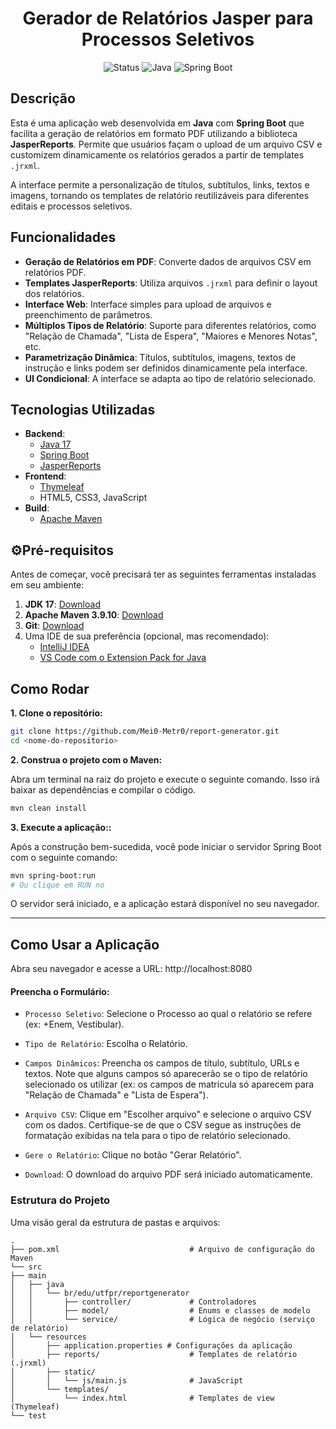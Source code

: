 <div align="center" style="display: display_block">

# Gerador de Relatórios Jasper para Processos Seletivos

![Status](https://img.shields.io/badge/status-em%20desenvolvimento-yellow)
![Java](https://img.shields.io/badge/java-17%2B-blue)
![Spring Boot](https://img.shields.io/badge/Spring%20Boot-3.x-green)

</div>

## Descrição

Esta é uma aplicação web desenvolvida em **Java** com **Spring Boot** que facilita a geração de relatórios em formato PDF utilizando a biblioteca **JasperReports**. Permite que usuários façam o upload de um arquivo CSV e customizem dinamicamente os relatórios gerados a partir de templates `.jrxml`.

A interface permite a personalização de títulos, subtítulos, links, textos e imagens, tornando os templates de relatório reutilizáveis para diferentes editais e processos seletivos.

## Funcionalidades

* **Geração de Relatórios em PDF**: Converte dados de arquivos CSV em relatórios PDF.
* **Templates JasperReports**: Utiliza arquivos `.jrxml` para definir o layout dos relatórios.
* **Interface Web**: Interface simples para upload de arquivos e preenchimento de parâmetros.
* **Múltiplos Tipos de Relatório**: Suporte para diferentes relatórios, como "Relação de Chamada", "Lista de Espera", "Maiores e Menores Notas", etc.
* **Parametrização Dinâmica**: Títulos, subtítulos, imagens, textos de instrução e links podem ser definidos dinamicamente pela interface.
* **UI Condicional**: A interface se adapta ao tipo de relatório selecionado.

## Tecnologias Utilizadas

* **Backend**:
    * [Java 17](https://www.oracle.com/java/technologies/javase/jdk17-archive-downloads.html)
    * [Spring Boot](https://spring.io/projects/spring-boot)
    * [JasperReports](https://community.jaspersoft.com/project/jasperreports-library)
* **Frontend**:
    * [Thymeleaf](https://www.thymeleaf.org/)
    * HTML5, CSS3, JavaScript
* **Build**:
    * [Apache Maven](https://maven.apache.org/)

## ⚙Pré-requisitos

Antes de começar, você precisará ter as seguintes ferramentas instaladas em seu ambiente:

1.  **JDK 17**: [Download](https://www.oracle.com/java/technologies/javase/jdk17-archive-downloads.html)
2.  **Apache Maven 3.9.10**: [Download](https://maven.apache.org/download.cgi)
3.  **Git**: [Download](https://git-scm.com/downloads)
4.  Uma IDE de sua preferência (opcional, mas recomendado):
    * [IntelliJ IDEA](https://www.jetbrains.com/idea/)
    * [VS Code com o Extension Pack for Java](https://marketplace.visualstudio.com/items?itemName=vscjava.vscode-java-pack)

## Como Rodar

**1. Clone o repositório:**

```bash
git clone https://github.com/Mei0-Metr0/report-generator.git
cd <nome-do-repositorio>
```

**2. Construa o projeto com o Maven:**

Abra um terminal na raiz do projeto e execute o seguinte comando. Isso irá baixar as dependências e compilar o código.

```bash
mvn clean install
```

**3. Execute a aplicação::**

Após a construção bem-sucedida, você pode iniciar o servidor Spring Boot com o seguinte comando:
```bash
mvn spring-boot:run
# Ou clique em RUN no 
```

O servidor será iniciado, e a aplicação estará disponível no seu navegador.

---

## Como Usar a Aplicação
Abra seu navegador e acesse a URL: http://localhost:8080

#### Preencha o Formulário:

- `Processo Seletivo`: Selecione o Processo ao qual o relatório se refere (ex: +Enem, Vestibular).

- `Tipo de Relatório`: Escolha o Relatório.

- `Campos Dinâmicos`: Preencha os campos de título, subtítulo, URLs e textos. Note que alguns campos só aparecerão se o tipo de relatório selecionado os utilizar (ex: os campos de matrícula só aparecem para "Relação de Chamada" e "Lista de Espera").

- `Arquivo CSV`: Clique em "Escolher arquivo" e selecione o arquivo CSV com os dados. Certifique-se de que o CSV segue as instruções de formatação exibidas na tela para o tipo de relatório selecionado.

- `Gere o Relatório`: Clique no botão "Gerar Relatório".

- `Download`: O download do arquivo PDF será iniciado automaticamente.

### Estrutura do Projeto
Uma visão geral da estrutura de pastas e arquivos:

```
.
├── pom.xml                             # Arquivo de configuração do Maven
└── src
├── main
│   ├── java
│   │   └── br/edu/utfpr/reportgenerator
│   │       ├── controller/             # Controladores
│   │       ├── model/                  # Enums e classes de modelo
│   │       └── service/                # Lógica de negócio (serviço de relatório)
│   └── resources
│       ├── application.properties # Configurações da aplicação
│       ├── reports/                    # Templates de relatório (.jrxml)
│       ├── static/
│       │   └── js/main.js              # JavaScript
│       └── templates/
│           └── index.html              # Templates de view (Thymeleaf)
└── test
```